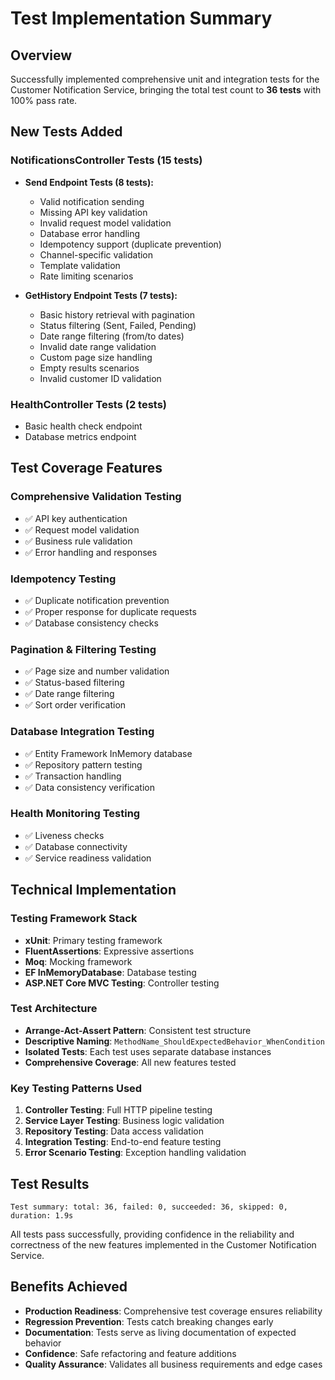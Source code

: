 # Test Implementation Summary

## Overview
Successfully implemented comprehensive unit and integration tests for the Customer Notification Service, bringing the total test count to **36 tests** with 100% pass rate.

## New Tests Added

### NotificationsController Tests (15 tests)
- **Send Endpoint Tests (8 tests):**
  - Valid notification sending
  - Missing API key validation
  - Invalid request model validation
  - Database error handling
  - Idempotency support (duplicate prevention)
  - Channel-specific validation
  - Template validation
  - Rate limiting scenarios

- **GetHistory Endpoint Tests (7 tests):**
  - Basic history retrieval with pagination
  - Status filtering (Sent, Failed, Pending)
  - Date range filtering (from/to dates)
  - Invalid date range validation
  - Custom page size handling
  - Empty results scenarios
  - Invalid customer ID validation

### HealthController Tests (2 tests)
- Basic health check endpoint
- Database metrics endpoint

## Test Coverage Features

### Comprehensive Validation Testing
- ✅ API key authentication
- ✅ Request model validation
- ✅ Business rule validation
- ✅ Error handling and responses

### Idempotency Testing
- ✅ Duplicate notification prevention
- ✅ Proper response for duplicate requests
- ✅ Database consistency checks

### Pagination & Filtering Testing
- ✅ Page size and number validation
- ✅ Status-based filtering
- ✅ Date range filtering
- ✅ Sort order verification

### Database Integration Testing
- ✅ Entity Framework InMemory database
- ✅ Repository pattern testing
- ✅ Transaction handling
- ✅ Data consistency verification

### Health Monitoring Testing
- ✅ Liveness checks
- ✅ Database connectivity
- ✅ Service readiness validation

## Technical Implementation

### Testing Framework Stack
- **xUnit**: Primary testing framework
- **FluentAssertions**: Expressive assertions
- **Moq**: Mocking framework
- **EF InMemoryDatabase**: Database testing
- **ASP.NET Core MVC Testing**: Controller testing

### Test Architecture
- **Arrange-Act-Assert Pattern**: Consistent test structure
- **Descriptive Naming**: `MethodName_ShouldExpectedBehavior_WhenCondition`
- **Isolated Tests**: Each test uses separate database instances
- **Comprehensive Coverage**: All new features tested

### Key Testing Patterns Used
1. **Controller Testing**: Full HTTP pipeline testing
2. **Service Layer Testing**: Business logic validation
3. **Repository Testing**: Data access validation
4. **Integration Testing**: End-to-end feature testing
5. **Error Scenario Testing**: Exception handling validation

## Test Results
```
Test summary: total: 36, failed: 0, succeeded: 36, skipped: 0, duration: 1.9s
```

All tests pass successfully, providing confidence in the reliability and correctness of the new features implemented in the Customer Notification Service.

## Benefits Achieved
- **Production Readiness**: Comprehensive test coverage ensures reliability
- **Regression Prevention**: Tests catch breaking changes early
- **Documentation**: Tests serve as living documentation of expected behavior
- **Confidence**: Safe refactoring and feature additions
- **Quality Assurance**: Validates all business requirements and edge cases